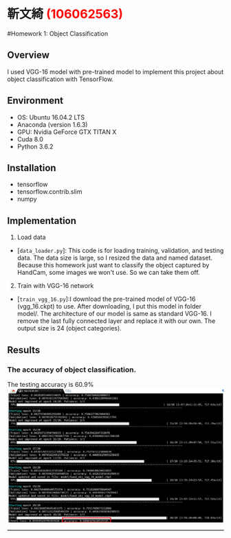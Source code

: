 # 靳文綺 <span style="color:red">(106062563)</span>

#Homework 1: Object Classification

## Overview
I used VGG-16 model with pre-trained model to implement this project about object classification with TensorFlow.


## Environment
* OS: Ubuntu 16.04.2 LTS
* Anaconda (version 1.6.3)
* GPU: Nvidia GeForce GTX TITAN X
* Cuda 8.0
* Python 3.6.2


## Installation
* tensorflow
* tensorflow.contrib.slim
* numpy


## Implementation
1. Load data
- [`data_loader.py`]: This code is for loading training, validation, and testing data. The data size is large, so I resized the data and named dataset. Because this homework just want to classify the object captured by HandCam, some images we won't use. So we can take them off.

2. Train with VGG-16 network
- [`train_vgg_16.py`]:I download the pre-trained model of VGG-16 (vgg_16.ckpt) to use. After downloading, I put this model in folder model/. The architecture of our model is same as standard VGG-16. I remove the last fully connected layer and replace it with our own. The output size is 24 (object categories).


## Results
### The accuracy of object classification.
<table border=1>
<tr>
The testing accuracy is 60.9%
</tr>

<tr>
<img src="results.png" alt="results" style="float:middle;">
</tr>
</table>


